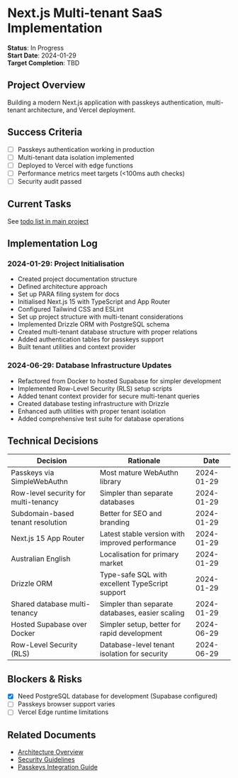 # Next.js Multi-tenant SaaS Implementation

**Status**: In Progress  
**Start Date**: 2024-01-29  
**Target Completion**: TBD  

## Project Overview

Building a modern Next.js application with passkeys authentication, multi-tenant architecture, and Vercel deployment.

## Success Criteria

- [ ] Passkeys authentication working in production
- [ ] Multi-tenant data isolation implemented
- [ ] Deployed to Vercel with edge functions
- [ ] Performance metrics meet targets (<100ms auth checks)
- [ ] Security audit passed

## Current Tasks

See [todo list in main project](../../CLAUDE.md#implementation-progress)

## Implementation Log

### 2024-01-29: Project Initialisation
- Created project documentation structure
- Defined architecture approach
- Set up PARA filing system for docs
- Initialised Next.js 15 with TypeScript and App Router
- Configured Tailwind CSS and ESLint
- Set up project structure with multi-tenant considerations
- Implemented Drizzle ORM with PostgreSQL schema
- Created multi-tenant database structure with proper relations
- Added authentication tables for passkeys support
- Built tenant utilities and context provider

### 2024-06-29: Database Infrastructure Updates
- Refactored from Docker to hosted Supabase for simpler development
- Implemented Row-Level Security (RLS) setup scripts
- Added tenant context provider for secure multi-tenant queries
- Created database testing infrastructure with Drizzle
- Enhanced auth utilities with proper tenant isolation
- Added comprehensive test suite for database operations

## Technical Decisions

| Decision | Rationale | Date |
|----------|-----------|------|
| Passkeys via SimpleWebAuthn | Most mature WebAuthn library | 2024-01-29 |
| Row-level security for multi-tenancy | Simpler than separate databases | 2024-01-29 |
| Subdomain-based tenant resolution | Better for SEO and branding | 2024-01-29 |
| Next.js 15 App Router | Latest stable version with improved performance | 2024-01-29 |
| Australian English | Localisation for primary market | 2024-01-29 |
| Drizzle ORM | Type-safe SQL with excellent TypeScript support | 2024-01-29 |
| Shared database multi-tenancy | Simpler than separate databases, easier scaling | 2024-01-29 |
| Hosted Supabase over Docker | Simpler setup, better for rapid development | 2024-06-29 |
| Row-Level Security (RLS) | Database-level tenant isolation for security | 2024-06-29 |

## Blockers & Risks

- [x] Need PostgreSQL database for development (Supabase configured)
- [ ] Passkeys browser support varies
- [ ] Vercel Edge runtime limitations

## Related Documents

- [Architecture Overview](../2-areas/architecture.md)
- [Security Guidelines](../2-areas/security.md)
- [Passkeys Integration Guide](../3-resources/passkeys-guide.md)
